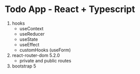 # Todo App - React + Typescript

1. hooks
   - useContext
   - useReducer
   - useState
   - useEffect
   - customHooks (useForm)
2. react-router-dom 5.2.0
   - private and public routes
3. bootstrap 5

